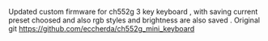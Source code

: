 Updated custom firmware for ch552g 3 key keyboard , with saving current preset choosed and also rgb styles and brightness are also saved .
Original git https://github.com/eccherda/ch552g_mini_keyboard
